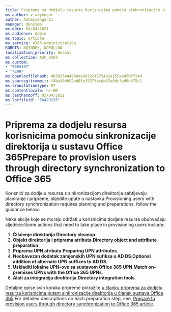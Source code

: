 ```yaml
---
title: Priprema za dodjelu resursa korisnicima pomoću sinkronizacije direktorija u sustavu Office 365
ms.author: v-aiyengar
author: AshaIyengar21
manager: dansimp
ms.date: 03/04/2021
ms.audience: Admin
ms.topic: article
ms.service: o365-administration
ROBOTS: NOINDEX, NOFOLLOW
localization_priority: Normal
ms.collection: Adm_O365
ms.custom:
- "9004167"
- "7299"
ms.openlocfilehash: 4b3035444966e89d32c4375482a155ae85bff240
ms.sourcegitcommit: f4ba304b92ed01e35273ecda67e9dc3ad9d475c1
ms.translationtype: MT
ms.contentlocale: hr-HR
ms.lasthandoff: 03/04/2021
ms.locfileid: "50429295"
---
```

# <a name="prepare-to-provision-users-through-directory-synchronization-to-office-365"></a><span data-ttu-id="ca7d6-102">Priprema za dodjelu resursa korisnicima pomoću sinkronizacije direktorija u sustavu Office 365</span><span class="sxs-lookup"><span data-stu-id="ca7d6-102">Prepare to provision users through directory synchronization to Office 365</span></span>

<span data-ttu-id="ca7d6-103">Korisnici za dodjelu resursa s sinkronizacijom direktorija zahtijevaju planiranje i pripreme, slijedite upute u nastavku:</span><span class="sxs-lookup"><span data-stu-id="ca7d6-103">Provisioning users with directory synchronization requires planning and preparations, follow the guidance below:</span></span>

<span data-ttu-id="ca7d6-104">Neke akcije koje se moraju održati u korisnicima dodjele resursa obuhvaćaju sljedeće:</span><span class="sxs-lookup"><span data-stu-id="ca7d6-104">Some actions that need to take place in provisioning users include:</span></span>
1. <span data-ttu-id="ca7d6-105">**Čišćenje direktorija**.</span><span class="sxs-lookup"><span data-stu-id="ca7d6-105">**Directory cleanup**.</span></span>
1. <span data-ttu-id="ca7d6-106">**Objekt direktorija i priprema atributa**.</span><span class="sxs-lookup"><span data-stu-id="ca7d6-106">**Directory object and attribute preparation**.</span></span>
1. <span data-ttu-id="ca7d6-107">**Priprema UPN atributa**.</span><span class="sxs-lookup"><span data-stu-id="ca7d6-107">**Preparing UPN attributes**.</span></span>
1. <span data-ttu-id="ca7d6-108">**Neobavezan dodatak zamjenskih UPN sufiksa u AD DS**.</span><span class="sxs-lookup"><span data-stu-id="ca7d6-108">**Optional addition of alternate UPN suffixes to AD DS**.</span></span>
1. <span data-ttu-id="ca7d6-109">**Uskladiti lokalne UPN-ove sa sustavom Office 365 UPN**.</span><span class="sxs-lookup"><span data-stu-id="ca7d6-109">**Match on-premises UPNs with the Office 365 UPNs**.</span></span>
1. <span data-ttu-id="ca7d6-110">**Alati za integraciju direktorija**.</span><span class="sxs-lookup"><span data-stu-id="ca7d6-110">**Directory integration tools**.</span></span>

<span data-ttu-id="ca7d6-111">Detaljne opise svih koraka pripreme potražite [u članku priprema za dodjelu resursa korisnicima putem sinkronizacije direktorija u članak sustava Office 365](https://aka.ms/office365assistantprovisionuserstooffice365).</span><span class="sxs-lookup"><span data-stu-id="ca7d6-111">For detailed descriptions on each preparation step, see, [Prepare to provision users through directory synchronization to Office 365 article](https://aka.ms/office365assistantprovisionuserstooffice365).</span></span>